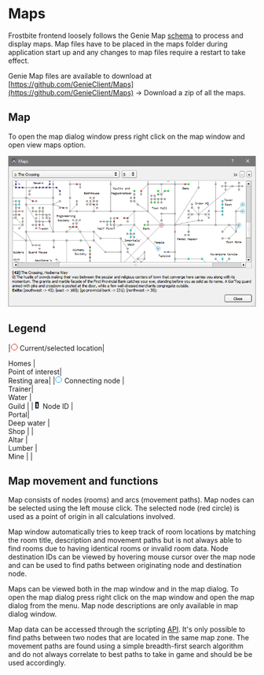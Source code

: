 # Maps</h2>

Frostbite frontend loosely follows the Genie Map <a href="xsd/map.xsd">schema</a> to process and display maps.
Map files have to be placed in the maps folder during application start up and any changes to map files require
a restart to take effect.

Genie Map files are available to download at
[https://github.com/GenieClient/Maps](https://github.com/GenieClient/Maps)
-> Download a zip of all the maps.

## Map

To open the map dialog window press right click on the map window and open view maps option.

![Screenshot of map](/assets/img/map.png)

## Legend

|![](/assets/img/map_location.png) Current/selected location|<div class="small-rect aqua"></div> Homes   |<div class="small-rect lime"></div> Point of interest|<div class="small-rect pink"></div> Resting area|
|![](/assets/img/map_connect.png) Connecting node           |<div class="small-rect yellow"></div>Trainer|<div class="small-rect blue"></div>Water             |<div class="small-rect orange"></div>Guild      |
|![](/assets/img/map_id.png) Node ID                        |<div class="small-rect fuchsia"></div>Portal|<div class="small-rect dark-blue"></div>Deep water   |<div class="small-rect red"></div>Shop          |
|<div class="small-rect light-blue"></div> Altar            |<div class="small-rect teal"></div>Lumber   |<div class="small-rect olive"></div>Mine             |                                                |

## Map movement and functions

Map consists of nodes (rooms) and arcs (movement paths).
Map nodes can be selected using the left mouse click.
The selected node (red circle) is used as a point of origin in all calculations involved.

Map window automatically tries to keep track of room locations by matching the room title,
description and movement paths but is not always able to find rooms due to having identical
rooms or invalid room data.
Node destination IDs can be viewed by hovering mouse cursor over the map node and can be
used to find paths between originating node and destination node.

Maps can be viewed both in the map window and in the map dialog.
To open the map dialog press right click on the map window and open the map dialog from the menu.
Map node descriptions are only available in map dialog window.

Map data can be accessed through the scripting
[API](api/models/Map.html").
It's only possible to find paths between two nodes that are located in the same map zone.
The movement paths are found using a simple breadth-first search algorithm and do not
always correlate to best
paths to take in game and should be be used accordingly.
